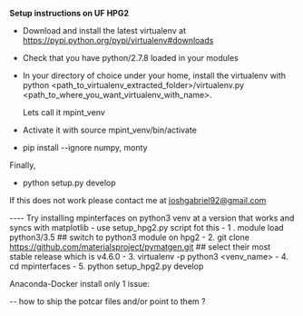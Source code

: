 **Setup instructions on UF HPG2**

* Download and install the latest virtualenv at  https://pypi.python.org/pypi/virtualenv#downloads

* Check that you have python/2.7.8 loaded in your modules

* In your directory of choice under your home, install the virtualenv with
  python <path_to_virtualenv_extracted_folder>/virtualenv.py <path_to_where_you_want_virtualenv_with_name>.

  Lets call it mpint_venv

* Activate it with
  source mpint_venv/bin/activate

* pip install --ignore  numpy, monty

Finally,

* python setup.py develop


If this does not work please contact me at joshgabriel92@gmail.com

---- Try installing mpinterfaces on python3 venv at a version that works and syncs with matplotlib
      - use setup_hpg2.py script fot this
      - 1 . module load python3/3.5            ## switch to python3 module on hpg2
      - 2.  git clone https://github.com/materialsproject/pymatgen.git   ## select their most stable release
       which is v4.6.0
      - 3. virtualenv -p python3 <venv_name>
      - 4. cd mpinterfaces
      - 5. python setup_hpg2.py develop

Anaconda-Docker install only 1 issue:

-- how to ship the potcar files and/or point to them ?  

